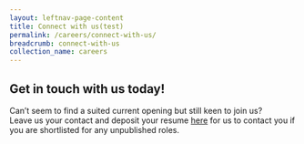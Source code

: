 ```yaml
---
layout: leftnav-page-content
title: Connect with us(test)
permalink: /careers/connect-with-us/
breadcrumb: connect-with-us
collection_name: careers
---
```

## Get in touch with us today!
  
Can’t seem to find a suited current opening but still keen to join us?   
Leave us your contact and deposit your resume [here][1] for us to contact you if you are shortlisted for any unpublished roles. 
  
[1]: <https://form.gov.sg/#!/5dbb9938895bd600128339aa>
